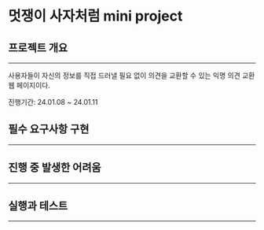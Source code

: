 # 멋쟁이 사자처럼 mini project


## 프로젝트 개요
<hr>
사용자들이 자신의 정보를 직접 드러낼 필요 없이 의견을 교환할 수 있는 익명 의견 교환 웹 페이지이다.

진행기간: 24.01.08 ~ 24.01.11


## 필수 요구사항 구현
<hr>



## 진행 중 발생한 어려움
<hr>



## 실행과 테스트
<hr>

